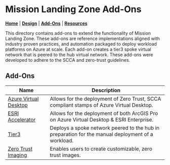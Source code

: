 # Mission Landing Zone Add-Ons

[**Home**](../../../README.md) | [**Design**](../../../docs/design.md) | [**Add-Ons**](./README.md) | [**Resources**](../../../docs/resources.md)

This directory contains add-ons to extend the functionality of Mission Landing Zone. These add-ons are reference implementations aligned with industry proven practices, and automation packaged to deploy workload platforms on Azure at scale. Each add-on creates a tier3 spoke virtual network that is peered to the hub virtual network. These add-ons were developed to adhere to the SCCA and zero-trust guidelines.

## Add-Ons

Name   | Description
------ | -----------
[Azure Virtual Desktop](./azure-virtual-desktop/README.md) | Allows for the deployment of Zero Trust, SCCA compliant stamps of Azure Virtual Desktop.
[ESRI Accelerator](../../../docs/esri.md) | Allows for the deployment of both ArcGIS Pro on Azure Virtual Desktop & ESRI Enterprise.
[Tier3](./tier3/README.md) | Deploys a spoke network peered to the hub in preparation for the manual deployment of a workload.
[Zero Trust Imaging](./imaging/README.md) | Enables users to create customizable, zero trust images.

<!--[AKS](./aks) | Deploys an AKS cluster.
[App Service Plan](./app-service-plan) | Deploys an App Service Plan (AKA: Web Server Cluster) to support simple web accessible linux docker containers with optional dynamic auto scaling.
[Automation Account](./automation-account) | Deploys an Azure Automation account that can be used to execute runbooks.
[Container Registry](./container-registry/) | Deploys an Azure Container Registry for holding and deploying docker containers.
[Inherit Tags](./inherit-tags) | Adds or replaces a specified tag and value from the parent resource group when any resource is created or updated.
[KeyVault](./key-vault/) | Deploys a premium Azure Key Vault with RBAC enabled to support secret, key, and certificate management.
[Zero Trust (TIC3.0) Workbook](./zero-trust-workbook) | Deploys an Azure Sentinel Zero Trust (TIC3.0) Workbook
[IaaS DNS Forwarders](./iaas-dns-forwarders) | Deploys DNS Forwarder Virtual Machines in the HUB, for proper resolution of Private Endpoint and internal domains accross all Virtual Networks-->

